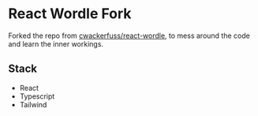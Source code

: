 # React Wordle Fork

Forked the repo from [cwackerfuss/react-wordle](https://github.com/cwackerfuss/react-wordle), to mess around the code and learn the inner workings.

## Stack
- React
- Typescript
- Tailwind
